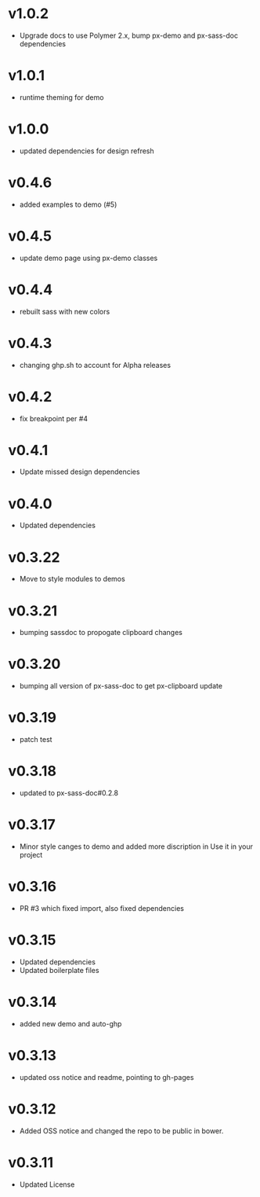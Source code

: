 v1.0.2
==================
* Upgrade docs to use Polymer 2.x, bump px-demo and px-sass-doc dependencies

v1.0.1
==================
* runtime theming for demo

v1.0.0
==================
* updated dependencies for design refresh

v0.4.6
==================
* added examples to demo (#5)

v0.4.5
==================
* update demo page using px-demo classes

v0.4.4
==================
* rebuilt sass with new colors

v0.4.3
==================
* changing ghp.sh to account for Alpha releases

v0.4.2
==================
* fix breakpoint per #4

v0.4.1
==================
* Update missed design dependencies

v0.4.0
==================
* Updated dependencies

v0.3.22
==================
* Move to style modules to demos

v0.3.21
==================
* bumping sassdoc to propogate clipboard changes


v0.3.20
==================
* bumping all version of px-sass-doc to get px-clipboard update


v0.3.19
==================
* patch test

v0.3.18
==============================
* updated to px-sass-doc#0.2.8

v0.3.17
==============================
* Minor style canges to demo and added more discription in Use it in your project

v0.3.16
==============================
* PR #3 which fixed import, also fixed dependencies

v0.3.15
==============================
* Updated dependencies
* Updated boilerplate files

v0.3.14
==============================
* added new demo and auto-ghp

v0.3.13
==============================
* updated oss notice and readme, pointing to gh-pages

v0.3.12
==============================
* Added OSS notice and changed the repo to be public in bower.

v0.3.11
=====================
* Updated License
